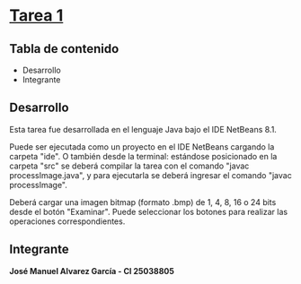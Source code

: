 # [Tarea 1](https://github.com/)

## Tabla de contenido
* Desarrollo
* Integrante

## Desarrollo
Esta tarea fue desarrollada en el lenguaje Java bajo el IDE NetBeans 8.1.

Puede ser ejecutada como un proyecto en el IDE NetBeans cargando la carpeta "ide". O también desde la terminal: estándose posicionado en la carpeta "src" se deberá compilar la tarea con el comando "javac processImage.java", y para ejecutarla se deberá ingresar el comando "javac processImage".

Deberá cargar una imagen bitmap (formato .bmp) de 1, 4, 8, 16 o 24 bits desde el botón "Examinar". Puede seleccionar los botones para realizar las operaciones correspondientes.

## Integrante

**José Manuel Alvarez García - CI 25038805**

